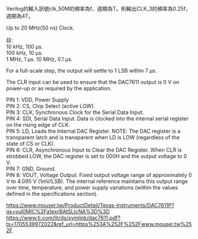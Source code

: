 Verilog的輸入訊號clk_50M的頻率為f，週期為T。則輸出CLK_3的頻率為0.25f，週期為4T。
  
Up to 20 MHz(50 ns) Clock.  
  
註:  
 10 kHz, 100 µs.  
100 kHz,  10 µs.  
  1 MHz,   1 µs.
 10 MHz, 0.1 µs.
  
For a full-scale step, the output will settle to 1 LSB within 7 µs.  
  
The CLR input can be used to ensure that the DAC7611 output is 0 V on power-up or as required by the application.  
  
PIN 1: VDD, Power Supply  
PIN 2: CS, Chip Select (active LOW).  
PIN 3: CLK, Synchronous Clock for the Serial Data Input.  
PIN 4: SDI, Serial Data Input. Data is clocked into the internal serial register on the rising edge of CLK.  
PIN 5: LD, Loads the Internal DAC Register. NOTE: The DAC register is a transparent latch and is transparent when LD is LOW (regardless of the state of CS or CLK).  
PIN 6: CLR, Asynchronous Input to Clear the DAC Register. When CLR is strobbed LOW, the DAC register is set to 000H and the output voltage to 0 V.  
PIN 7: GND, Ground.  
PIN 8: VOUT, Voltage Output. Fixed output voltage range of approximately 0 V to 4.095 V (1mV/LSB). The internal reference maintains this output range over time, temperature, and power supply variations (within the values defined in the specifications section).  

https://www.mouser.tw/ProductDetail/Texas-Instruments/DAC7611P?qs=vul0MlC%2Fa1exrBAtSLlcNA%3D%3D  
https://www.ti.com/lit/ds/symlink/dac7611.pdf?ts=1705539972022&ref_url=https%253A%252F%252Fwww.mouser.tw%252F  



